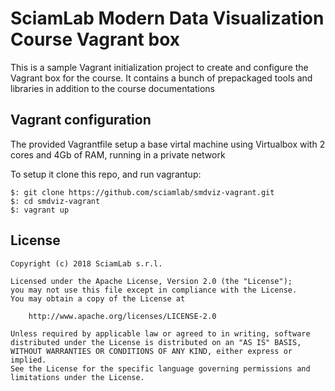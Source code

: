 # SciamLab Modern Data Visualization Course Vagrant box

This is a sample Vagrant initialization project to create and configure the Vagrant box for the course.
It contains a bunch of prepackaged tools and libraries in addition to the course documentations

## Vagrant configuration
The provided Vagrantfile setup a base virtal machine using Virtualbox with 2 cores and 4Gb of RAM, running in a private network

To setup it clone this repo, and run vagrantup:

```shell
$: git clone https://github.com/sciamlab/smdviz-vagrant.git 
$: cd smdviz-vagrant
$: vagrant up 
```


## License
```
Copyright (c) 2018 SciamLab s.r.l.

Licensed under the Apache License, Version 2.0 (the "License");
you may not use this file except in compliance with the License.
You may obtain a copy of the License at

	http://www.apache.org/licenses/LICENSE-2.0

Unless required by applicable law or agreed to in writing, software
distributed under the License is distributed on an "AS IS" BASIS,
WITHOUT WARRANTIES OR CONDITIONS OF ANY KIND, either express or implied.
See the License for the specific language governing permissions and
limitations under the License.
```
